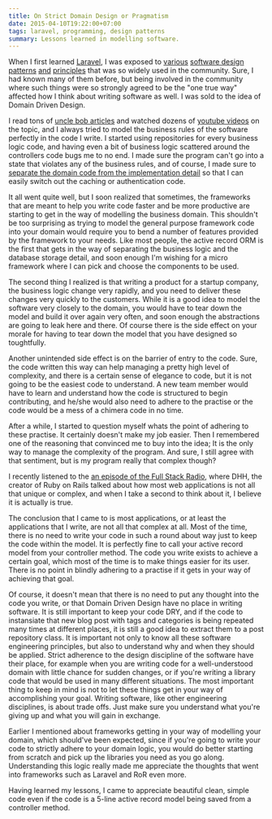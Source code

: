 ```yaml
---
title: On Strict Domain Design or Pragmatism
date: 2015-04-10T19:22:00+07:00
tags: laravel, programming, design patterns
summary: Lessons learned in modelling software.
---
```


When I first learned [Laravel](http://laravel.com/), I was exposed to [various](http://martinfowler.com/eaaCatalog/repository.html) [software design](http://en.wikipedia.org/wiki/Domain-driven_design) [patterns](http://en.wikipedia.org/wiki/Event-driven_programming) [and](http://stackoverflow.com/questions/3058/what-is-inversion-of-control) [principles](http://en.wikipedia.org/wiki/SOLID_%28object-oriented_design%29) that was so widely used in the community.  Sure, I had known many of them before, but being involved in the community where such things were so strongly agreed to be the "one true way" affected how I think about writing software as well. I was sold to the idea of Domain Driven Design.

I read tons of [uncle bob articles](https://sites.google.com/site/unclebobconsultingllc/home/articles) and watched  dozens of [youtube videos](https://www.youtube.com/watch?v=3uV3ngl1Z8g) on the topic, and I always tried to model the business rules of the software perfectly in the code I write. I started using repositories for every business logic code, and having even a bit of business logic scattered around the controllers code bugs me to no end. I made sure the program can't go into a state that violates any of the business rules, and of course, I made sure to [separate the domain code from the implementation detail](https://www.youtube.com/watch?v=WpkDN78P884) so that I can easily switch out the caching or authentication code.

It all went quite well, but I soon realized that sometimes, the frameworks that are meant to help you write code faster and be more productive are starting to get in the way of modelling the business domain. This shouldn't be too surprising as trying to model the general purpose framework code into your domain would require you to bend a number of features provided by the framework to your needs. Like most people, the active record ORM is the first that gets in the way of separating the business logic and the database storage detail, and soon enough I'm wishing for a micro framework where I can pick and choose the components to be used.

The second thing I realized is that writing a product for a startup company, the business logic change very rapidly, and you need to deliver these changes very quickly to the customers. While it is a good idea to model the software very closely to the domain, you would have to tear down the model and build it over again very often, and soon enough the abstractions are going to leak here and there. Of course there is the side effect on your morale for having to tear down the model that you have designed so toughtfully.

Another unintended side effect is on the barrier of entry to the code. Sure, the code written this way can help managing a pretty high level of complexity, and there is a certain sense of elegance to code, but it is not going to be the easiest code to understand. A new team member would have to learn and understand how the code is structured to begin contributing, and he/she would also need to adhere to the practise or the code would be a mess of a chimera code in no time.

After a while, I started to question myself whats the point of adhering to these practise. It certainly doesn't make my job easier. Then I remembered one of the reasoning that convinced me to buy into the idea; It is the only way to manage the complexity of the program. And sure, I still agree with that sentiment, but is my program really that complex though?

I recently listened to the [an episode of the Full Stack Radio](http://fullstackradio.com/episodes/9/), where DHH, the creator of Ruby on Rails talked about how most web applications is not all that unique or complex, and when I take a second to think about it, I believe it is actually is true.

The conclusion that I came to is most applications, or at least the applications that I write, are not all that complex at all. Most of the time, there is no need to write your code in such a round about way just to keep the code within the model. It is perfectly fine to call your active record model from your controller method. The code you write exists to achieve a certain goal, which most of the time is to make things easier for its user. There is no point in blindly adhering to a practise if it gets in your way of achieving that goal.

Of course, it doesn't mean that there is no need to put any thought into the code you write, or that Domain Driven Design have no place in writing software. It is still important to keep your code DRY, and if the code to instansiate that new blog post with tags and categories is being repeated many times at different places, it is still a good idea to extract them to a post repository class. It is important not only to know all these software engineering principles, but also to understand why and when they should be applied. Strict adherence to the design discipline of the software have their place, for example when you are writing code for a well-understood domain with little chance for sudden changes, or if you're writing a library code that would be used in many different situations. The most important thing to keep in mind is not to let these things get in your way of accomplishing your goal. Writing software, like other engineering disciplines, is about trade offs. Just make sure you understand what you're giving up and what you will gain in exchange.

Earlier I mentioned about frameworks getting in your way of modelling your domain, which should've been expected, since if you're going to write your code to strictly adhere to your domain logic, you would do better starting from scratch and pick up the libraries you need as you go along. Understanding this logic really made me appreciate the thoughts that went into frameworks such as Laravel and RoR even more.

Having learned my lessons, I came to appreciate beautiful clean, simple code even if the code is a 5-line active record model being saved from a controller method.

